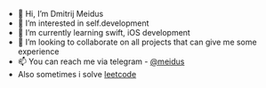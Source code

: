 - 👋 Hi, I’m Dmitrij Meidus 
- 👀 I’m interested in self.development
- 🌱 I’m currently learning swift, iOS development 
- 💞️ I’m looking to collaborate on all projects that can give me some experience
- 📫 You can reach me via telegram - [@meidus](https://t.me/meidus)
- Also sometimes i solve [leetcode](https://leetcode.com/Lainaaa/)

<!---
Lainaaa/Lainaaa is a ✨ special ✨ repository because its `README.md` (this file) appears on your GitHub profile.
You can click the Preview link to take a look at your changes.
--->
